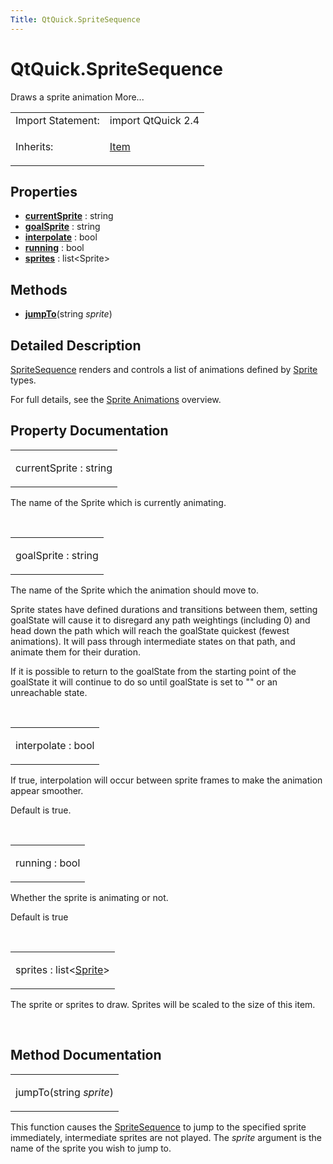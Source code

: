 ```yaml
---
Title: QtQuick.SpriteSequence
---
```


# QtQuick.SpriteSequence

<span class="subtitle"></span>
<!-- $$$SpriteSequence-brief -->
<p>Draws a sprite animation More...</p>
<!-- @@@SpriteSequence -->
<table class="alignedsummary">
<tr><td class="memItemLeft rightAlign topAlign"> Import Statement:</td><td class="memItemRight bottomAlign"> import QtQuick 2.4</td></tr><tr><td class="memItemLeft rightAlign topAlign"> Inherits:</td><td class="memItemRight bottomAlign"> <p><a href="QtQuick.Item.md">Item</a></p>
</td></tr></table><ul>
</ul>
<h2 id="properties">Properties</h2>
<ul>
<li class="fn"><b><b><a href="#currentSprite-prop">currentSprite</a></b></b> : string</li>
<li class="fn"><b><b><a href="#goalSprite-prop">goalSprite</a></b></b> : string</li>
<li class="fn"><b><b><a href="#interpolate-prop">interpolate</a></b></b> : bool</li>
<li class="fn"><b><b><a href="#running-prop">running</a></b></b> : bool</li>
<li class="fn"><b><b><a href="#sprites-prop">sprites</a></b></b> : list&lt;Sprite&gt;</li>
</ul>
<h2 id="methods">Methods</h2>
<ul>
<li class="fn"><b><b><a href="#jumpTo-method">jumpTo</a></b></b>(string <i>sprite</i>)</li>
</ul>
<!-- $$$SpriteSequence-description -->
<h2 id="details">Detailed Description</h2>
</p>
<p><a href="QtQuick.imageelements/#spritesequence">SpriteSequence</a> renders and controls a list of animations defined by <a href="QtQuick.Sprite.md">Sprite</a> types.</p>
<p>For full details, see the <a href="QtQuick.qtquick-effects-sprites.md">Sprite Animations</a> overview.</p>
<!-- @@@SpriteSequence -->
<h2>Property Documentation</h2>
<!-- $$$currentSprite -->
<table class="qmlname"><tr valign="top" id="currentSprite-prop"><td class="tblQmlPropNode"><p><span class="name">currentSprite</span> : <span class="type">string</span></p></td></tr></table><p>The name of the Sprite which is currently animating.</p>
<!-- @@@currentSprite -->
<br/>
<!-- $$$goalSprite -->
<table class="qmlname"><tr valign="top" id="goalSprite-prop"><td class="tblQmlPropNode"><p><span class="name">goalSprite</span> : <span class="type">string</span></p></td></tr></table><p>The name of the Sprite which the animation should move to.</p>
<p>Sprite states have defined durations and transitions between them, setting goalState will cause it to disregard any path weightings (including 0) and head down the path which will reach the goalState quickest (fewest animations). It will pass through intermediate states on that path, and animate them for their duration.</p>
<p>If it is possible to return to the goalState from the starting point of the goalState it will continue to do so until goalState is set to &quot;&quot; or an unreachable state.</p>
<!-- @@@goalSprite -->
<br/>
<!-- $$$interpolate -->
<table class="qmlname"><tr valign="top" id="interpolate-prop"><td class="tblQmlPropNode"><p><span class="name">interpolate</span> : <span class="type">bool</span></p></td></tr></table><p>If true, interpolation will occur between sprite frames to make the animation appear smoother.</p>
<p>Default is true.</p>
<!-- @@@interpolate -->
<br/>
<!-- $$$running -->
<table class="qmlname"><tr valign="top" id="running-prop"><td class="tblQmlPropNode"><p><span class="name">running</span> : <span class="type">bool</span></p></td></tr></table><p>Whether the sprite is animating or not.</p>
<p>Default is true</p>
<!-- @@@running -->
<br/>
<!-- $$$sprites -->
<table class="qmlname"><tr valign="top" id="sprites-prop"><td class="tblQmlPropNode"><p><span class="name">sprites</span> : <span class="type">list</span>&lt;<span class="type"><a href="QtQuick.Sprite.md">Sprite</a></span>&gt;</p></td></tr></table><p>The sprite or sprites to draw. Sprites will be scaled to the size of this item.</p>
<!-- @@@sprites -->
<br/>
<h2>Method Documentation</h2>
<!-- $$$jumpTo -->
<table class="qmlname"><tr valign="top" id="jumpTo-method"><td class="tblQmlFuncNode"><p><span class="name">jumpTo</span>(<span class="type">string</span><i> sprite</i>)</p></td></tr></table><p>This function causes the <a href="QtQuick.imageelements/#spritesequence">SpriteSequence</a> to jump to the specified sprite immediately, intermediate sprites are not played. The <i>sprite</i> argument is the name of the sprite you wish to jump to.</p>
<!-- @@@jumpTo -->
<br/>
